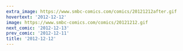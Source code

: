 ```yaml
---
extra_image: https://www.smbc-comics.com/comics/20121212after.gif
hovertext: '2012-12-12'
image: https://www.smbc-comics.com/comics/20121212.gif
next_comic: '2012-12-13'
prev_comic: '2012-12-11'
title: '2012-12-12'
---
```


